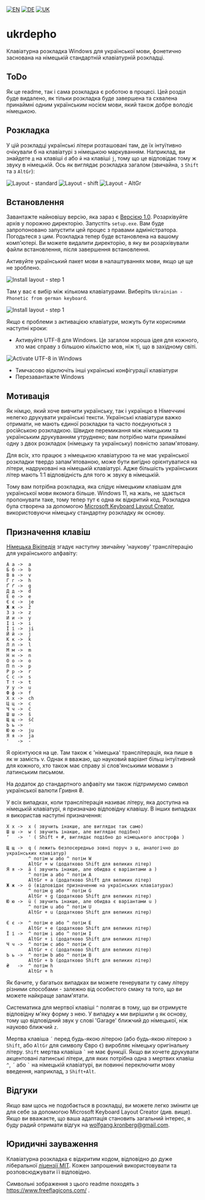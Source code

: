 [![EN](readme-files/united_kingdom_home_icon_64.png)](README.md)
[![DE](readme-files/germany_home_icon_64.png)](README-DE.md)
[![UK](readme-files/ukraine_home_icon_64.png)](README-UK.md)

# ukrdepho
Клавіатурна розкладка Windows для української мови, 
фонетично заснована на німецькій стандартній клавіатурній розкладці.

## ToDo

Як це readme, так і сама розкладка є
роботою в процесі. Цей розділ буде видалено, як тільки розкладка
буде завершена та схвалена принаймні одним українським носієм мови,
який також добре володіє німецькою.

## Розкладка

У цій розкладці українські літери розташовані там, де їх
інтуїтивно очікували б на клавіатурі з німецькою маркуванням.
Наприклад, ви знайдете `д` на клавіші `d` або `й` на
клавіші `j`, тому що це відповідає тому ж звуку в німецькій.
Ось як виглядає розкладка загалом (звичайна, з `Shift` та з `AltGr`):

![Layout - standard](readme-files/layout-standard.png)
![Layout - shift](readme-files/layout-shift.png)
![Layout - AltGr](readme-files/layout-altgr.png)

## Встановлення

Завантажте найновішу версію, яка зараз є
[Версією 1.0](releases/ukrdepho-1.0.zip). Розархівуйте архів
у порожню директорію. Запустіть `setup.exe`. Вам буде
запропоновано запустити цей процес з правами адміністратора.
Погодьтеся з цим. Розкладка тепер буде встановлена на вашому комп'ютері.
Ви можете видалити директорію, в яку ви розархівували файли встановлення,
після завершення встановлення.

Активуйте український пакет мови в налаштуваннях мови,
якщо це ще не зроблено.

![Install layout - step 1](readme-files/choose-layout-1.png)

Там у вас є вибір між кількома клавіатурами. Виберіть
`Ukrainian - Phonetic from german keyboard`.

![Install layout - step 1](readme-files/choose-layout-2.png)

Якщо є проблеми з активацією клавіатури, можуть бути корисними
наступні кроки:

* Активуйте UTF-8 для Windows. Це загалом хороша ідея
  для кожного, хто має справу з більшою кількістю мов, ніж ті, що в західному світі.

![Activate UTF-8 in Windows](readme-files/windows-utf-8.png)

* Тимчасово відключіть інші українські конфігурації клавіатури
* Перезавантажте Windows

## Мотивація

Як німцю, який хоче вивчити українську, так і українцю
в Німеччині нелегко друкувати українські тексти.
Українські клавіатури важко отримати, не мають єдиної
розкладки та часто поєднуються з російською розкладкою.
Швидке перемикання між німецьким та українським друкуванням утруднено;
вам потрібно мати принаймні одну з двох розкладок (німецьку та українську)
повністю запам'ятовану.

Для всіх, хто працює з німецькою клавіатурою та не має
української розкладки твердо запам'ятованою, може бути вигідно
орієнтуватися на літери, надруковані на німецькій клавіатурі.
Адже більшість українських літер мають 1:1 відповідність
для того ж звуку в німецькій.

Тому вам потрібна розкладка, яка слідує німецьким клавішам для
української мови якомога більше. Windows 11, на жаль,
не здається пропонувати таке, тому тепер тут є одна як
відкритий код. Розкладка була створена за допомогою
[Microsoft Keyboard Layout Creator](https://www.microsoft.com/en-us/download/details.aspx?id=102134),
використовуючи німецьку стандартну розкладку як основу.

## Призначення клавіш

[Німецька Вікіпедія](https://de.wikipedia.org/wiki/Umschrift_des_ukrainischen_kyrillischen_Alphabets#Tabellen_zu_den_verschiedenen_Umschrift-_und_Romanisierungsvarianten)
згадує наступну звичайну 'наукову' транслітерацію
для українського алфавіту:

```
А а	->	a
Б б	->	b
В в	->	v
Г г	->	h
Ґ ґ	->	g
Д д	->	d
Е е	->	e
Є є	->	je
Ж ж	->	ž
З з	->	z
И и	->	y
І і	->	i
Ї ї	->	ji
Й й	->	j
К к	->	k
Л л	->	l
М м	->	m
Н н	->	n
О о	->	o
П п	->	p
Р р	->	r
С с	->	s
Т т	->	t
У у	->	u
Ф ф	->	f
Х х	->	ch
Ц ц	->	c
Ч ч	->	č
Ш ш	->	š
Щ щ	->	šč
Ь ь	->	′
Ю ю	->	ju
Я я	->	ja
'	->	-
```

Я орієнтуюся на це. Там також є 'німецька' транслітерація,
яка пише в як w замість v. Однак я вважаю, що
науковий варіант більш інтуїтивний для кожного, хто також має справу
зі слов'янськими мовами з латинським письмом.

На додаток до стандартного алфавіту ми також підтримуємо символ
української валюти Гривня ₴.

У всіх випадках, коли транслітерація називає літеру, яка
доступна на німецькій клавіатурі, я призначаю відповідну клавішу.
В інших випадках я використав наступні призначення:

```
Х х	->	x ( звучить інакше, але виглядає так само)
Ш ш	->	w ( звучить інакше, але виглядає подібно)
ʼ	->	' ( Shift + #, виглядає подібно до німецького апострофа )

Щ щ	->	q ( лежить безпосередньо зовні поруч з ш, аналогічно до українських клавіатур)
		^ потім w або ^ потім W
		AltGr + w (додатково Shift для великих літер)
Я я	->	ä ( звучить інакше, але обидва є варіантами a )
		^ потім a або ^ потім A
		AltGr + a (додатково Shift для великих літер)
Ж ж	->	ö (відповідає призначенню на українських клавіатурах)
		^ потім g або ^ потім G
		AltGr + g (додатково Shift для великих літер)
Ю ю	->	ü ( звучить інакше, але обидва є варіантами u )
		^ потім u або ^ потім U
		AltGr + u (додатково Shift для великих літер)

Є є	->	^ потім e або ^ потім E
		AltGr + e (додатково Shift для великих літер)
Ї ї	->	^ потім i або ^ потім I
		AltGr + i (додатково Shift для великих літер)
Ч ч	->	^ потім c або ^ потім C
		AltGr + c (додатково Shift для великих літер)
Ь ь	->	^ потім b або ^ потім B
		AltGr + b (додатково Shift для великих літер)
₴	->	^ потім h
		AltGr + h
```

Як бачите, у багатьох випадках ви можете генерувати ту саму літеру
різними способами - залежно від особистого смаку та того,
що ви можете найкраще запам'ятати.

Систематика для мертвої клавіші `^` полягає в тому, що ви отримуєте відповідну
м'яку форму з нею. У випадку `ж` ми вирішили `g` як основу,
тому що відповідний звук у слові 'Garage' ближчий до
німецької, ніж науково ближчий `z`.

Мертва клавіша `´` перед будь-якою літерою (або будь-якою літерою
з `Shift`, або `AltGr` для символу Євро `€`)
виробляє німецьку оригінальну літеру. `Shift` мертва клавіша `` ` `` 
не має функції. Якщо ви хочете друкувати акцентовані латинські літери,
для яких потрібна одна з мертвих клавіш `^`, `´` або `` ` `` на німецькій клавіатурі,
ви повинні переключити мову введення, наприклад, з `Shift+Alt`.

## Відгуки

Якщо вам щось не подобається в розкладці, ви можете легко
змінити це для себе за допомогою Microsoft Keyboard Layout Creator (див. вище).
Якщо ви вважаєте, що ваша адаптація становить загальний інтерес, я буду радий
отримати відгук на wolfgang.kronberg@gmail.com.

## Юридичні зауваження

Клавіатурна розкладка є відкритим кодом, відповідно до дуже ліберальної
[ліцензії MIT](LICENSE). Кожен запрошений використовувати та розповсюджувати її відповідно.

Символьні зображення з цього readme походять з
https://www.freeflagicons.com/ .
